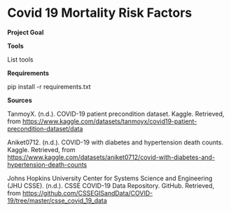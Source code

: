 # Covid 19 Mortality Risk Factors 

**Project Goal**


**Tools**

List tools

**Requirements**

pip install -r requirements.txt


**Sources**

TanmoyX. (n.d.). COVID-19 patient precondition dataset. Kaggle. Retrieved, from https://www.kaggle.com/datasets/tanmoyx/covid19-patient-precondition-dataset/data


Aniket0712. (n.d.). COVID-19 with diabetes and hypertension death counts. Kaggle. Retrieved, from https://www.kaggle.com/datasets/aniket0712/covid-with-diabetes-and-hypertension-death-counts


Johns Hopkins University Center for Systems Science and Engineering (JHU CSSE). (n.d.). CSSE COVID-19 Data Repository. GitHub. Retrieved, from https://github.com/CSSEGISandData/COVID-19/tree/master/csse_covid_19_data